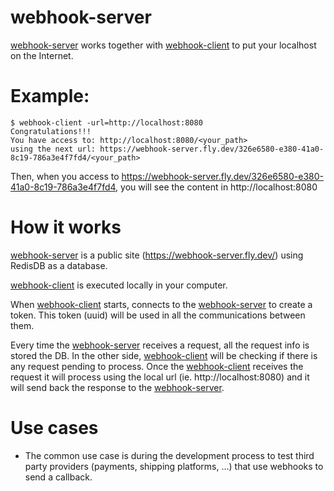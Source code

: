 # webhook-server

[webhook-server][] works together with [webhook-client][] to put your localhost on the Internet.

# Example:

```console
$ webhook-client -url=http://localhost:8080
Congratulations!!!
You have access to: http://localhost:8080/<your_path>
using the next url: https://webhook-server.fly.dev/326e6580-e380-41a0-8c19-786a3e4f7fd4/<your_path>
```

Then, when you access to https://webhook-server.fly.dev/326e6580-e380-41a0-8c19-786a3e4f7fd4, you will see the content in http://localhost:8080



# How it works
[webhook-server][] is a public site (https://webhook-server.fly.dev/) using RedisDB as a database.

[webhook-client][] is executed locally in your computer.

When [webhook-client][] starts, connects to the [webhook-server][] to create a token. This token (uuid) will be used in all the communications between them.

Every time the [webhook-server][] receives a request, all the request info is stored the DB. In the other side, [webhook-client][] will be checking if there is any request pending to process. Once the [webhook-client][] receives the request it will process using the local url (ie. http://localhost:8080) and it will send back the response to the [webhook-server][].

# Use cases
- The common use case is during the development process to test third party providers (payments, shipping platforms, ...) that use webhooks to send a callback.


[webhook-server]: https://github.com/xegea/webhook_server
[webhook-client]: https://github.com/xegea/webhook_client
